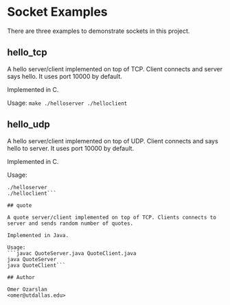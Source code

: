 # Socket Examples

There are three examples to demonstrate sockets in this project.

## hello_tcp

A hello server/client implemented on top of TCP. Client connects and server
says hello. It uses port 10000 by default.

Implemented in C.

Usage:
`make
./helloserver
./helloclient`

## hello_udp

A hello server/client implemented on top of UDP. Client connects and says
hello to server. It uses port 10000 by default.

Implemented in C.

Usage:
```make
./helloserver
./helloclient```

## quote

A quote server/client implemented on top of TCP. Clients connects to server and sends random number of quotes.

Implemented in Java.

Usage:
```javac QuoteServer.java QuoteClient.java
java QuoteServer
java QuoteClient```

## Author

Omer Ozarslan
<omer@utdallas.edu>

